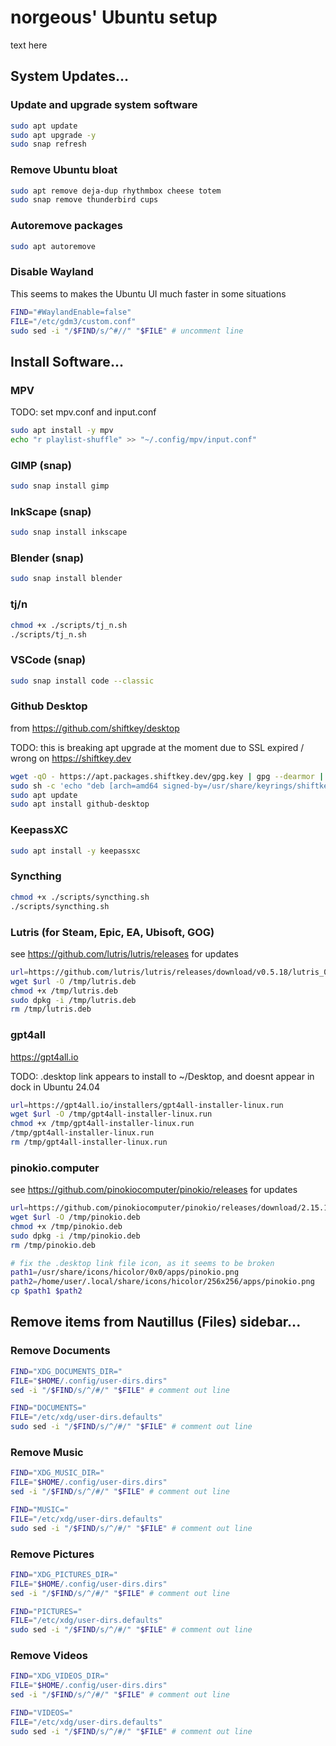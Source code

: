 # norgeous' Ubuntu setup

text here

## System Updates...

### Update and upgrade system software

```sh
sudo apt update
sudo apt upgrade -y
sudo snap refresh
```

### Remove Ubuntu bloat

```sh
sudo apt remove deja-dup rhythmbox cheese totem
sudo snap remove thunderbird cups
```

### Autoremove packages

```sh
sudo apt autoremove
```

### Disable Wayland

This seems to makes the Ubuntu UI much faster in some situations

```sh
FIND="#WaylandEnable=false"
FILE="/etc/gdm3/custom.conf"
sudo sed -i "/$FIND/s/^#//" "$FILE" # uncomment line
```

## Install Software...

### MPV

TODO: set mpv.conf and input.conf

```sh
sudo apt install -y mpv
echo "r playlist-shuffle" >> "~/.config/mpv/input.conf"
```

### GIMP (snap)

```sh
sudo snap install gimp
```

### InkScape (snap)

```sh
sudo snap install inkscape
```

### Blender (snap)

```sh
sudo snap install blender
```

### tj/n

```sh
chmod +x ./scripts/tj_n.sh
./scripts/tj_n.sh
```

### VSCode (snap)

```sh
sudo snap install code --classic
```

### Github Desktop

from https://github.com/shiftkey/desktop

TODO: this is breaking apt upgrade at the moment due to SSL expired / wrong on https://shiftkey.dev

```sh
wget -qO - https://apt.packages.shiftkey.dev/gpg.key | gpg --dearmor | sudo tee /usr/share/keyrings/shiftkey-packages.gpg > /dev/null
sudo sh -c 'echo "deb [arch=amd64 signed-by=/usr/share/keyrings/shiftkey-packages.gpg] https://apt.packages.shiftkey.dev/ubuntu/ any main" > /etc/apt/sources.list.d/shiftkey-packages.list'
sudo apt update
sudo apt install github-desktop
```

### KeepassXC

```sh
sudo apt install -y keepassxc
```

### Syncthing

```sh
chmod +x ./scripts/syncthing.sh
./scripts/syncthing.sh
```

### Lutris (for Steam, Epic, EA, Ubisoft, GOG)

see https://github.com/lutris/lutris/releases for updates

```sh
url=https://github.com/lutris/lutris/releases/download/v0.5.18/lutris_0.5.18_all.deb
wget $url -O /tmp/lutris.deb
chmod +x /tmp/lutris.deb
sudo dpkg -i /tmp/lutris.deb
rm /tmp/lutris.deb
```

### gpt4all

https://gpt4all.io

TODO: .desktop link appears to install to ~/Desktop, and doesnt appear in dock in Ubuntu 24.04

```sh
url=https://gpt4all.io/installers/gpt4all-installer-linux.run
wget $url -O /tmp/gpt4all-installer-linux.run
chmod +x /tmp/gpt4all-installer-linux.run
/tmp/gpt4all-installer-linux.run
rm /tmp/gpt4all-installer-linux.run
```

### pinokio.computer

see https://github.com/pinokiocomputer/pinokio/releases for updates

```sh
url=https://github.com/pinokiocomputer/pinokio/releases/download/2.15.1/Pinokio_2.15.1_amd64.deb
wget $url -O /tmp/pinokio.deb
chmod +x /tmp/pinokio.deb
sudo dpkg -i /tmp/pinokio.deb
rm /tmp/pinokio.deb

# fix the .desktop link file icon, as it seems to be broken
path1=/usr/share/icons/hicolor/0x0/apps/pinokio.png
path2=/home/user/.local/share/icons/hicolor/256x256/apps/pinokio.png
cp $path1 $path2
```

## Remove items from Nautillus (Files) sidebar...

### Remove Documents

```sh
FIND="XDG_DOCUMENTS_DIR="
FILE="$HOME/.config/user-dirs.dirs"
sed -i "/$FIND/s/^/#/" "$FILE" # comment out line

FIND="DOCUMENTS="
FILE="/etc/xdg/user-dirs.defaults"
sudo sed -i "/$FIND/s/^/#/" "$FILE" # comment out line
```

### Remove Music

```sh
FIND="XDG_MUSIC_DIR="
FILE="$HOME/.config/user-dirs.dirs"
sed -i "/$FIND/s/^/#/" "$FILE" # comment out line

FIND="MUSIC="
FILE="/etc/xdg/user-dirs.defaults"
sudo sed -i "/$FIND/s/^/#/" "$FILE" # comment out line
```

### Remove Pictures

```sh
FIND="XDG_PICTURES_DIR="
FILE="$HOME/.config/user-dirs.dirs"
sed -i "/$FIND/s/^/#/" "$FILE" # comment out line

FIND="PICTURES="
FILE="/etc/xdg/user-dirs.defaults"
sudo sed -i "/$FIND/s/^/#/" "$FILE" # comment out line
```

### Remove Videos

```sh
FIND="XDG_VIDEOS_DIR="
FILE="$HOME/.config/user-dirs.dirs"
sed -i "/$FIND/s/^/#/" "$FILE" # comment out line

FIND="VIDEOS="
FILE="/etc/xdg/user-dirs.defaults"
sudo sed -i "/$FIND/s/^/#/" "$FILE" # comment out line
```
